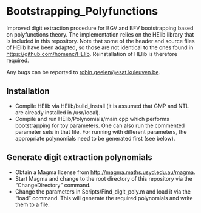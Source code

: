# Bootstrapping_Polyfunctions

Improved digit extraction procedure for BGV and BFV bootstrapping based on polyfunctions theory. The implementation relies on the HElib library that is included in this repository. Note that some of the header and source files of HElib have been adapted, so those are not identical to the ones found in https://github.com/homenc/HElib. Reinstallation of HElib is therefore required.

Any bugs can be reported to robin.geelen@esat.kuleuven.be.

## Installation

* Compile HElib via HElib/build_install (it is assumed that GMP and NTL are already installed in /usr/local).
* Compile and run HElib/Polynomials/main.cpp which performs bootstrapping for toy parameters. One can also run the commented parameter sets in that file. For running with different parameters, the appropriate polynomials need to be generated first (see below).

## Generate digit extraction polynomials

* Obtain a Magma license from http://magma.maths.usyd.edu.au/magma.
* Start Magma and change to the root directory of this repository via the “ChangeDirectory” command.
* Change the parameters in Scripts/Find_digit_poly.m and load it via the “load” command. This will generate the required polynomials and write them to a file.